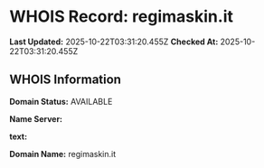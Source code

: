 # WHOIS Record: regimaskin.it

**Last Updated:** 2025-10-22T03:31:20.455Z
**Checked At:** 2025-10-22T03:31:20.455Z

## WHOIS Information

**Domain Status:** AVAILABLE

**Name Server:** 

**text:** 

**Domain Name:** regimaskin.it

